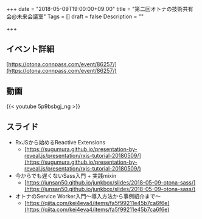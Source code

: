 +++
date = "2018-05-09T19:00:00+09:00"
title = "第二回オトナの技術共有会@未来会議室"
Tags = []
draft = false
Description = ""

+++

## イベント詳細

[https://otona.connpass.com/event/86257/](https://otona.connpass.com/event/86257/)

## 動画

{{< youtube 5p9bsbgj_ng >}}

## スライド

- RxJSから始めるReactive Extensions
    - [https://sugumura.github.io/presentation-by-reveal.js/presentation/rxjs-tutorial-20180509/](https://sugumura.github.io/presentation-by-reveal.js/presentation/rxjs-tutorial-20180509/)
- 今からでも遅くないSass入門 + 実践mixin
    - [https://junsan50.github.io/junkbox/slides/2018-05-09-otona-sass/](https://junsan50.github.io/junkbox/slides/2018-05-09-otona-sass/)
- オトナのService Worker入門〜導入方法から事例紹介まで〜
    - [https://qiita.com/kei4eva4/items/fa5f99211e45b7ca6f6e](https://qiita.com/kei4eva4/items/fa5f99211e45b7ca6f6e)
